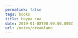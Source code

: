 ```yaml
---
permalink: false
tags: books
title: Наука сна
date: 2019-01-08T00:00:00.000Z
url: /notes/dreamland
---
```

